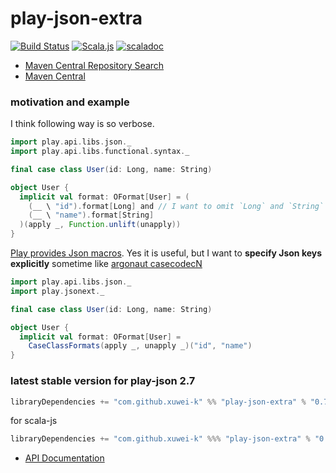 # play-json-extra

[![Build Status](https://secure.travis-ci.org/xuwei-k/play-json-extra.png)](https://travis-ci.org/xuwei-k/play-json-extra)
[![Scala.js](https://www.scala-js.org/assets/badges/scalajs-0.6.14.svg)](https://www.scala-js.org)
[![scaladoc](https://javadoc-badge.appspot.com/com.github.xuwei-k/play-json-extra_2.12.svg?label=scaladoc)](https://javadoc-badge.appspot.com/com.github.xuwei-k/play-json-extra_2.12/play/jsonext/index.html?javadocio=true)

- [Maven Central Repository Search](https://search.maven.org/#search%7Cga%7C1%7Cg%3A%22com.github.xuwei-k%22%20AND%20a%3A%22play-json-extra_2.12%22)
- [Maven Central](https://repo1.maven.org/maven2/com/github/xuwei-k/play-json-extra_2.12/)

### motivation and example

I think following way is so verbose.

```scala
import play.api.libs.json._
import play.api.libs.functional.syntax._

final case class User(id: Long, name: String)

object User {
  implicit val format: OFormat[User] = (
    (__ \ "id").format[Long] and // I want to omit `Long` and `String`
    (__ \ "name").format[String]
  )(apply _, Function.unlift(unapply))
}
```

[Play provides Json macros](https://www.playframework.com/documentation/2.6.x/ScalaJsonAutomated). Yes it is useful, but I want to **specify Json keys explicitly** sometime like [argonaut casecodecN](https://github.com/argonaut-io/argonaut/blob/v6.2/argonaut/jvm/src/test/scala/argonaut/example/JsonExample.scala#L25)

```scala
import play.api.libs.json._
import play.jsonext._

final case class User(id: Long, name: String)

object User {
  implicit val format: OFormat[User] =
    CaseClassFormats(apply _, unapply _)("id", "name")
}
```

### latest stable version for play-json 2.7

```scala
libraryDependencies += "com.github.xuwei-k" %% "play-json-extra" % "0.7.0"
```

for scala-js

```scala
libraryDependencies += "com.github.xuwei-k" %%% "play-json-extra" % "0.7.0"
```

- [API Documentation](https://oss.sonatype.org/service/local/repositories/releases/archive/com/github/xuwei-k/play-json-extra_2.12/0.7.0/play-json-extra_2.12-0.7.0-javadoc.jar/!/index.html)

